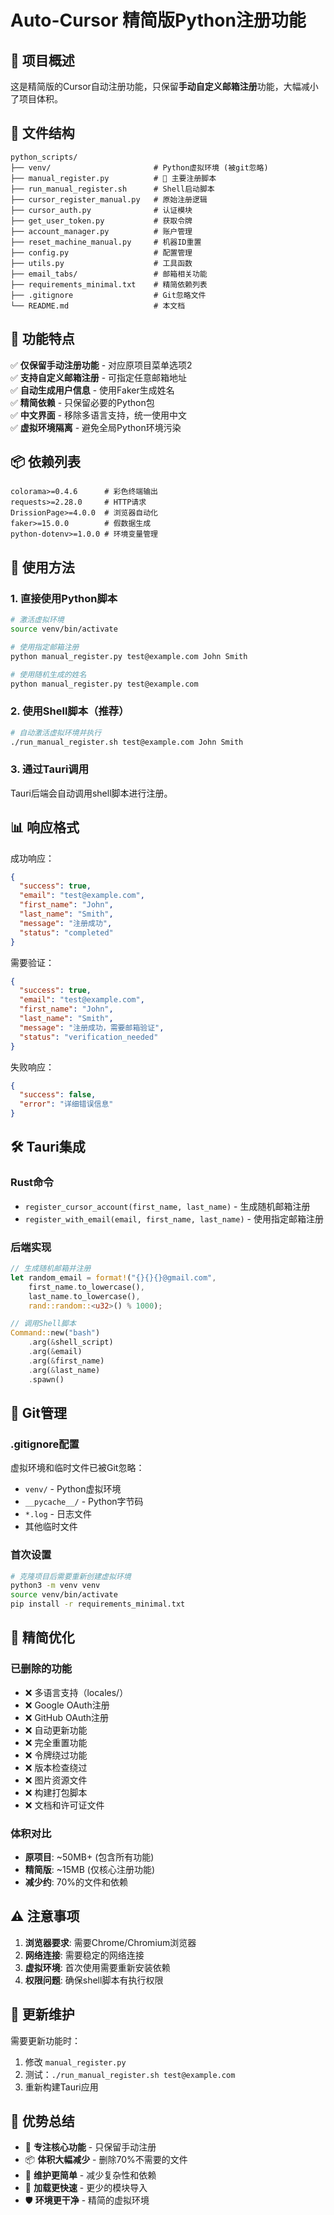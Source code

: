 # Auto-Cursor 精简版Python注册功能

## 🎯 项目概述

这是精简版的Cursor自动注册功能，只保留**手动自定义邮箱注册**功能，大幅减小了项目体积。

## 📁 文件结构

```
python_scripts/
├── venv/                       # Python虚拟环境 (被git忽略)
├── manual_register.py          # 🚀 主要注册脚本
├── run_manual_register.sh      # Shell启动脚本
├── cursor_register_manual.py   # 原始注册逻辑
├── cursor_auth.py              # 认证模块
├── get_user_token.py           # 获取令牌
├── account_manager.py          # 账户管理
├── reset_machine_manual.py     # 机器ID重置
├── config.py                   # 配置管理
├── utils.py                    # 工具函数
├── email_tabs/                 # 邮箱相关功能
├── requirements_minimal.txt    # 精简依赖列表
├── .gitignore                  # Git忽略文件
└── README.md                   # 本文档
```

## 🚀 功能特点

✅ **仅保留手动注册功能** - 对应原项目菜单选项2  
✅ **支持自定义邮箱注册** - 可指定任意邮箱地址  
✅ **自动生成用户信息** - 使用Faker生成姓名  
✅ **精简依赖** - 只保留必要的Python包  
✅ **中文界面** - 移除多语言支持，统一使用中文  
✅ **虚拟环境隔离** - 避免全局Python环境污染  

## 📦 依赖列表

```
colorama>=0.4.6      # 彩色终端输出
requests>=2.28.0     # HTTP请求
DrissionPage>=4.0.0  # 浏览器自动化
faker>=15.0.0        # 假数据生成
python-dotenv>=1.0.0 # 环境变量管理
```

## 🔧 使用方法

### 1. 直接使用Python脚本
```bash
# 激活虚拟环境
source venv/bin/activate

# 使用指定邮箱注册
python manual_register.py test@example.com John Smith

# 使用随机生成的姓名
python manual_register.py test@example.com
```

### 2. 使用Shell脚本（推荐）
```bash
# 自动激活虚拟环境并执行
./run_manual_register.sh test@example.com John Smith
```

### 3. 通过Tauri调用
Tauri后端会自动调用shell脚本进行注册。

## 📊 响应格式

成功响应：
```json
{
  "success": true,
  "email": "test@example.com",
  "first_name": "John",
  "last_name": "Smith",
  "message": "注册成功",
  "status": "completed"
}
```

需要验证：
```json
{
  "success": true,
  "email": "test@example.com",
  "first_name": "John",
  "last_name": "Smith",
  "message": "注册成功，需要邮箱验证",
  "status": "verification_needed"
}
```

失败响应：
```json
{
  "success": false,
  "error": "详细错误信息"
}
```

## 🛠️ Tauri集成

### Rust命令
- `register_cursor_account(first_name, last_name)` - 生成随机邮箱注册
- `register_with_email(email, first_name, last_name)` - 使用指定邮箱注册

### 后端实现
```rust
// 生成随机邮箱并注册
let random_email = format!("{}{}{}@gmail.com", 
    first_name.to_lowercase(), 
    last_name.to_lowercase(), 
    rand::random::<u32>() % 1000);

// 调用Shell脚本
Command::new("bash")
    .arg(&shell_script)
    .arg(&email)
    .arg(&first_name)
    .arg(&last_name)
    .spawn()
```

## 📂 Git管理

### .gitignore配置
虚拟环境和临时文件已被Git忽略：
- `venv/` - Python虚拟环境
- `__pycache__/` - Python字节码
- `*.log` - 日志文件
- 其他临时文件

### 首次设置
```bash
# 克隆项目后需要重新创建虚拟环境
python3 -m venv venv
source venv/bin/activate
pip install -r requirements_minimal.txt
```

## 🎯 精简优化

### 已删除的功能
- ❌ 多语言支持（locales/）
- ❌ Google OAuth注册
- ❌ GitHub OAuth注册  
- ❌ 自动更新功能
- ❌ 完全重置功能
- ❌ 令牌绕过功能
- ❌ 版本检查绕过
- ❌ 图片资源文件
- ❌ 构建打包脚本
- ❌ 文档和许可证文件

### 体积对比
- **原项目**: ~50MB+ (包含所有功能)
- **精简版**: ~15MB (仅核心注册功能)
- **减少约**: 70%的文件和依赖

## ⚠️ 注意事项

1. **浏览器要求**: 需要Chrome/Chromium浏览器
2. **网络连接**: 需要稳定的网络连接
3. **虚拟环境**: 首次使用需要重新安装依赖
4. **权限问题**: 确保shell脚本有执行权限

## 🔄 更新维护

需要更新功能时：
1. 修改 `manual_register.py`
2. 测试：`./run_manual_register.sh test@example.com`
3. 重新构建Tauri应用

## 🎉 优势总结

- 🎯 **专注核心功能** - 只保留手动注册
- 📦 **体积大幅减少** - 删除70%不需要的文件
- 🔧 **维护更简单** - 减少复杂性和依赖
- 🚀 **加载更快速** - 更少的模块导入
- 🛡️ **环境更干净** - 精简的虚拟环境